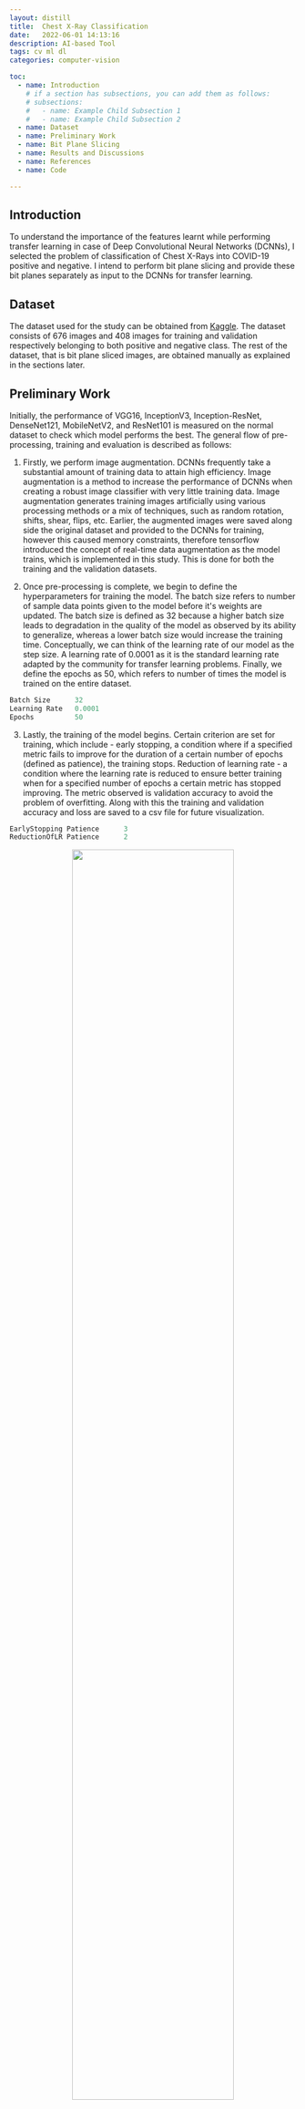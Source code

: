 ```yaml
---
layout: distill
title:  Chest X-Ray Classification
date:   2022-06-01 14:13:16
description: AI-based Tool
tags: cv ml dl
categories: computer-vision

toc:
  - name: Introduction
    # if a section has subsections, you can add them as follows:
    # subsections:
    #   - name: Example Child Subsection 1
    #   - name: Example Child Subsection 2
  - name: Dataset
  - name: Preliminary Work
  - name: Bit Plane Slicing
  - name: Results and Discussions
  - name: References
  - name: Code

---
```


## Introduction

To understand the importance of the features learnt while performing transfer learning in case of Deep Convolutional Neural Networks (DCNNs), I selected the problem of classification of Chest X-Rays into COVID-19 positive and negative. I intend to perform bit plane slicing and provide these bit planes separately as input to the DCNNs for transfer learning.

## Dataset

The dataset used for the study can be obtained from [Kaggle](https://www.kaggle.com/competitions/csc532). The dataset consists of 676 images and 408 images for training and validation respectively belonging to both positive and negative class. The rest of the dataset, that is bit plane sliced images, are obtained manually as explained in the sections later.

## Preliminary Work

Initially, the performance of VGG16, InceptionV3, Inception-ResNet, DenseNet121, MobileNetV2, and ResNet101 is measured on the normal dataset to check which model performs the best. The general flow of pre-processing, training and evaluation is described as follows:

1. Firstly, we perform image augmentation. DCNNs frequently take a substantial amount of training data to attain high efficiency. Image augmentation is a method to increase the performance of DCNNs when creating a robust image classifier with very little training data. Image augmentation generates training images artificially using various processing methods or a mix of techniques, such as random rotation, shifts, shear, flips, etc. Earlier, the augmented images were saved along side the original dataset and provided to the DCNNs for training, however this caused memory constraints, therefore tensorflow introduced the concept of real-time data augmentation as the model trains, which is implemented in this study. This is done for both the training and the validation datasets.

2. Once pre-processing is complete, we begin to define the hyperparameters for training the model. The batch size refers to number of sample data points given to the model before it's weights are updated. The batch size is defined as 32 because a higher batch size leads to degradation in the quality of the model as observed by its ability to generalize, whereas a lower batch size would increase the training time. Conceptually, we can think of the learning rate of our model as the step size. A learning rate of 0.0001 as it is the standard learning rate adapted by the community for transfer learning problems. Finally, we define the epochs as 50, which refers to number of times the model is trained on the entire dataset.
```python
Batch Size      32
Learning Rate   0.0001
Epochs          50
```

3. Lastly, the training of the model begins. Certain criterion are set for training, which include - early stopping, a condition where if a specified metric fails to improve for the duration of a certain number of epochs (defined as patience), the training stops. Reduction of learning rate - a condition where the learning rate is reduced to ensure better training when for a specified number of epochs a certain metric has stopped improving. The metric observed is validation accuracy to avoid the problem of overfitting. Along with this the training and validation accuracy and loss are saved to a csv file for future visualization.
```python
EarlyStopping Patience      3
ReductionOfLR Patience      2
```

<p align="center" width="100%">
    <img width="75%" src="https://i.imgur.com/ZLfvswZ.png"><br >
    <i> Accuracy and Validation Accuracy compared for the various models </i>
</p>

<p align="center" width="100%">
    <img width="75%" src="https://i.imgur.com/tL7si9Q.png"><br >
    <i> Loss and Validation Loss compared for the various models </i>
</p>

Observations from the graphs:
1. VGG16: The VGG16 model is unable to improve it's validation accuracy for three epochs because it potentially fails to learn vitals features that help distinguish the COVID-19 positive and negative. As seen in the graph the training stops after three epochs and within those iterations it is evident that the model overfits on the training data as it is unable to perform adequately on the validation dataset.

2. InceptionV3, Inception-ResNet, DenseNet121, and ResNet101: The InceptionV3 model has a large variance when validating on unseen data. Other models like Inception-ResNet, DenseNet121, and ResNet101 also have a large difference in the training and validation accuracies and losses.

3. MobileNetV2: The MobileNetV2 model performs the best among the others. It has the highest training accuracy of about 95% and a validation accuracy of about 91%, while this still indicates overfitting, the extend of overfitting is least in this case. The same holds for losses, the difference in the training and validation loss is the least.

Since, it is evident from the preliminary study that MobileNetV2 is the best DCNN to perform the study, therefore now first bit plane slicing is performed and then thereafter train the MobileNetV2 model on the various extracted bit planes.

## Bit Plane Slicing
Pixels are digital numbers that are comprised of bits. Instead of emphasizing the gray-level range, we choose to observe each bit's contribution. It can be done using bit plane slicing. By isolating particular bits of the pixel values in an image, we can often highlight interesting aspects of that image. Higher-order bits usually contain most of the important visual information. Lower-order bits have subtle details.

<p align="center" width="100%">
    <img width="75%" src="https://i.imgur.com/f0zPK0K.png"><br >
    <i> Bit Plane Slicing for an 8 bit image </i>
</p>

The image below shows the different planes obtained for a CXR, as we can observe the lower bit plane images are not visually informative, whereas the higher ones contain significant information. The lower bit planes have information that is not visually interpretable, but is identified by the DCNN as we will see in the sections ahead.

<p align="center" width="100%">
    <img width="75%" src="https://i.imgur.com/6Cr8c0V.png"><br >
    <i> Different Planes for a CXR </i>
</p>


## Results and Discussions
Now that we've established the fact MobileNetV2 performs the best, we train the MobileNetV2 model on the bit plane sliced images as shown above.

- Bit Plane 0: We observe that the only keeping the least significant bit from each pixel, cause the model to overfit on the data as there isn't enough visual information to learn from. The train accuracy is about 0.94 and the validation accuracy is appropriately 0.84, which validates the hypothesis of that the model overfits the data. Even when considering the loss the validation loss is almost twice the training loss.

<p align="center" width="100%">
    <img width="75%" src="https://i.imgur.com/vQghlgk.png"><br >
    <i> Bit Plane 0 (Training and Validation Accuracy and Loss) </i>
</p>

- Bit Plane 1: An interesting observation regarding this model is that is runs only for 3 epochs, we again implies that the lack of information from this bit plane affects the training of the model significantly as compared to the bit plane 0. The validation accuracy, decreases, and is lesser as compared to the training accuracy. The validation loss is greater than the training loss. Hence, here as well the model overfits on the data due to lack of visual information.

<p align="center" width="100%">
    <img width="75%" src="https://i.imgur.com/bMHei5f.png"><br >
    <i> Bit Plane 1 (Training and Validation Accuracy and Loss) </i>
</p>

- Bit Plane 2: The training done for bit plane 2 is quite peculiar and odd as it reaches an accuracy of 100% however we know it is not possible to attain such great accuracy in three epochs and with less data. I have not been able to come up with an explanation as to why this problem occurs, even after trying to re-train the data after extracting the data one more time, the error repeats itself.

<p align="center" width="100%">
    <img width="75%" src="https://i.imgur.com/qjmI568.png"><br >
    <i> Bit Plane 2 (Training and Validation Accuracy and Loss) </i>
</p>

- Bit Plane 3: Bit Plane 3 has results similar to Bit Plane 0.

<p align="center" width="100%">
    <img width="75%" src="https://i.imgur.com/iG3r4At.png"><br >
    <i> Bit Plane 3 (Training and Validation Accuracy and Loss) </i>
</p>

- Bit Plane 4: As seen by the graph the gap between the validation accuracy and training accuracy decreases, implying that as bit planes increase the level of overfitting decreases. The training and validation loss also follow this trend.

<p align="center" width="100%">
    <img width="75%" src="https://i.imgur.com/oCsJHTM.png"><br >
    <i> Bit Plane 4 (Training and Validation Accuracy and Loss) </i>
</p>

- Bit Plane 5: Even though the bit plane 5 model trains for three epochs and overfits on the data, it performs well.

<p align="center" width="100%">
    <img width="75%" src="https://i.imgur.com/mrzMNCK.png"><br >
    <i> Bit Plane 5 (Training and Validation Accuracy and Loss) </i>
</p>

- Bit Plane 6 & 7: Both these bit planes overfit on the data, they show patterns similar to the the first two bit planes, however the validation and training losses are quite high in these models. This potentially be because of lack of information.

<p align="center" width="100%">
    <img width="75%" src="https://i.imgur.com/Yddw4me.png"><br >
    <i> Bit Plane 6 (Training and Validation Accuracy and Loss) </i>
</p>

  <p align="center" width="100%">
      <img width="75%" src="https://i.imgur.com/vjJQNhK.png"><br >
      <i> Bit Plane 7 (Training and Validation Accuracy and Loss) </i>
  </p>


It would be fair to conclude that individual planes when provided as input to the DCNN overfits on the data. Hence training the entire image without any extraction would be a useful tool, fortunately a lot of work has been many works on the same, listed below in the references section.

## References
1. [Classification of COVID-19 in chest X-ray images using DeTraC deep convolutional neural network](https://link.springer.com/article/10.1007/s10489-020-01829-7)
2. [COVID-19 identification in chest X-ray images on flat and hierarchical classification scenarios](https://www.sciencedirect.com/science/article/pii/S0169260720309664)
3. [COVID-19 detection using deep learning models to exploit Social Mimic Optimization and structured chest X-ray images using fuzzy color and stacking approaches](https://www.sciencedirect.com/science/article/pii/S0010482520301736)
4. [Automated detection of COVID-19 cases using deep neural networks with X-ray images](https://www.sciencedirect.com/science/article/pii/S0010482520301621)
5. [COVID-Net: a tailored deep convolutional neural network design for detection of COVID-19 cases from chest X-ray images](COVID-Net: a tailored deep convolutional neural network design for detection of COVID-19 cases from chest X-ray images)



## Code
The code is written in Python 3, and run on a jupyter notebook, which can be accessed here - [CXR COVID](https://github.com/AmiteshBadkul/cxr-bit-plane/tree/master/code).

